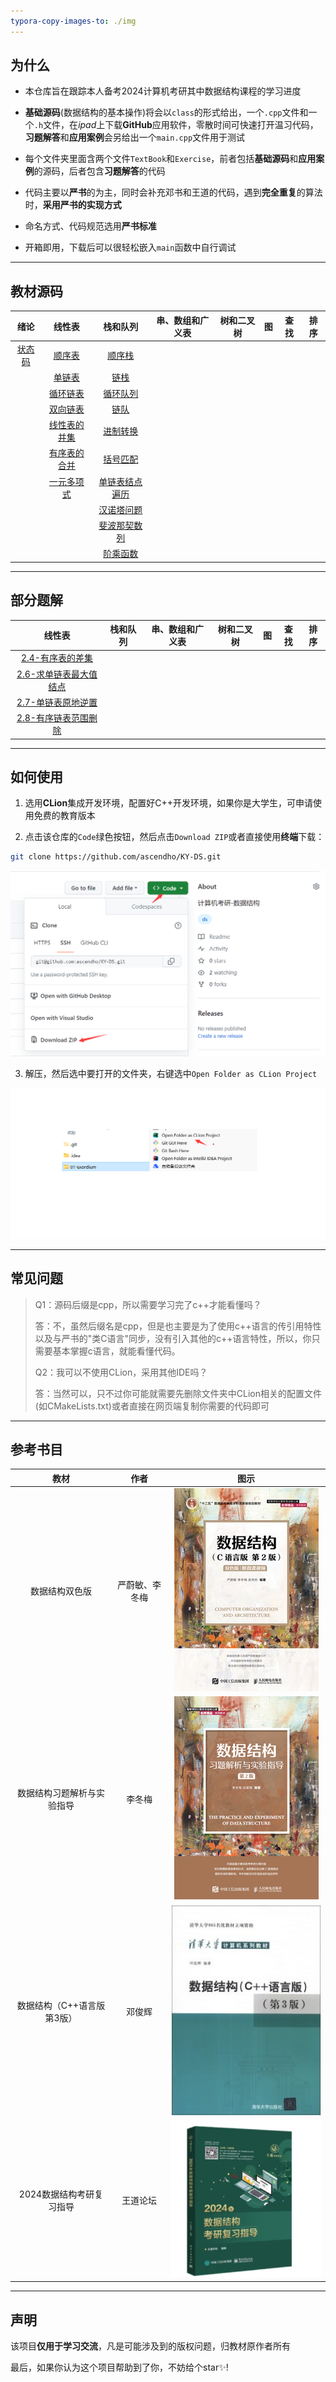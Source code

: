 ```yaml
---
typora-copy-images-to: ./img
---
```


## 为什么

- 本仓库旨在跟踪本人备考2024计算机考研其中数据结构课程的学习进度

- **基础源码**(数据结构的基本操作)将会以`class`的形式给出，一个`.cpp`文件和一个`.h`文件，在*ipad*上下载**GitHub**应用软件，零散时间可快速打开温习代码，**习题解答**和**应用案例**会另给出一个`main.cpp`文件用于测试

- 每个文件夹里面含两个文件`TextBook`和`Exercise`，前者包括**基础源码**和**应用案例**的源码，后者包含**习题解答**的代码

- 代码主要以**严书**的为主，同时会补充邓书和王道的代码，遇到**完全重复**的算法时，**采用严书的实现方式**

- 命名方式、代码规范选用**严书标准**

- 开箱即用，下载后可以很轻松嵌入`main`函数中自行调试

------



## 教材源码

|                 绪论                 |                            线性表                            |                           栈和队列                           | 串、数组和广义表 | 树和二叉树 |  图  | 查找 | 排序 |
| :----------------------------------: | :----------------------------------------------------------: | :----------------------------------------------------------: | :--------------: | :--------: | :--: | ---- | :--: |
| <a href="Status/Status.h">状态码</a> |   <a href="02-Linear List/TextBook/SqList.cpp">顺序表</a>    | <a href="03-Stack and Queue/TextBook/SqStack.cpp">顺序栈</a> |                  |            |      |      |      |
|                                      |  <a href="02-Linear List/TextBook/LinkList.cpp">单链表</a>   | <a href="03-Stack and Queue/TextBook/LinkStack.cpp">链栈</a> |                  |            |      |      |      |
|                                      | <a href="02-Linear List/TextBook/CLinkList.cpp">循环链表</a> | <a href="03-Stack and Queue/TextBook/SqQueue.cpp">循环队列</a> |                  |            |      |      |      |
|                                      | <a href="02-Linear List/TextBook/DuLinkList.cpp">双向链表</a> | <a href="03-Stack and Queue/TextBook/LinkQueue.cpp">链队</a> |                  |            |      |      |      |
|                                      | <a href="02-Linear List/TextBook/Union.cpp">线性表的并集</a> | <a href="03-Stack and Queue/TextBook/Conversion.cpp">进制转换</a> |                  |            |      |      |      |
|                                      | <a href="02-Linear List/TextBook/MergeList.cpp">有序表的合并</a> | <a href="03-Stack and Queue/TextBook/Matching.cpp">括号匹配</a> |                  |            |      |      |      |
|                                      | <a href="02-Linear List/TextBook/Polynomial.cpp">一元多项式</a> | <a href="03-Stack and Queue\TextBook\TraverseList.cpp">单链表结点遍历</a> |                  |            |      |      |      |
|                                      |                                                              | <a href="03-Stack and Queue\TextBook\Hanoi.cpp">汉诺塔问题</a> |                  |            |      |      |      |
|                                      |                                                              | <a href="03-Stack and Queue\TextBook\Fib.cpp">斐波那契数列</a> |                  |            |      |      |      |
|                                      |                                                              | <a href="03-Stack and Queue\TextBook\Fact.cpp">阶乘函数</a>  |                  |            |      |      |      |

------



## 部分题解

|                            线性表                            | 栈和队列 | 串、数组和广义表 | 树和二叉树 |  图  | 查找 | 排序 |
| :----------------------------------------------------------: | :------: | :--------------: | :--------: | :--: | :--: | :--: |
| <a href="02-Linear List/Exercise/Difference.cpp">2.4-有序表的差集</a> |          |                  |            |      |      |      |
| <a href="02-Linear List/Exercise/Max.cpp">2.6-求单链表最大值结点</a> |          |                  |            |      |      |      |
| <a href="02-Linear List/Exercise/Inverse.cpp">2.7-单链表原地逆置</a> |          |                  |            |      |      |      |
| <a href="02-Linear List/Exercise/DeleteMinMax.cpp">2.8-有序链表范围删除</a> |          |                  |            |      |      |      |

------



## 如何使用

1. 选用**CLion**集成开发环境，配置好C++开发环境，如果你是大学生，可申请使用免费的教育版本

2. 点击该仓库的`Code`绿色按钮，然后点击`Download ZIP`或者直接使用**终端**下载：

```bash
git clone https://github.com/ascendho/KY-DS.git
```

![](img/C0J__QFOH%5D4RD%7D%5BU%7DHYWV@B.png)

3. 解压，然后选中要打开的文件夹，右键选中`Open Folder as CLion Project`

![1](img/1.png)

------



## 常见问题

> Q1：源码后缀是cpp，所以需要学习完了c++才能看懂吗？
>
> 答：不，虽然后缀名是cpp，但是也主要是为了使用c++语言的传引用特性以及与严书的"类C语言"同步，没有引入其他的c++语言特性，所以，你只需要基本掌握c语言，就能看懂代码。
>
> 
>
> Q2：我可以不使用CLion，采用其他IDE吗？
>
> 答：当然可以，只不过你可能就需要先删除文件夹中CLion相关的配置文件(如CMakeLists.txt)或者直接在网页端复制你需要的代码即可

------



## 参考书目

|            教材             |      作者      |                             图示                             |
| :-------------------------: | :------------: | :----------------------------------------------------------: |
|       数据结构双色版        | 严蔚敏、李冬梅 | ![数据结构（C语言版）（第2版）](img/2110398aa6025c417e71.jpeg) |
| 数据结构习题解析与实验指导  |     李冬梅     | ![数据结构习题解析与实验指导](img/2204c1aa113663e88ab9.png)  |
| 数据结构（C++语言版 第3版） |     邓俊辉     |      ![数据结构（C++语言版 第3版）](img/s28064419.jpg)       |
|  2024数据结构考研复习指导   |    王道论坛    | ![image-20230619194511434](img/image-20230619194511434.png)  |



------



## 声明

该项目**仅用于学习交流**，凡是可能涉及到的版权问题，归教材原作者所有

最后，如果你认为这个项目帮助到了你，不妨给个star✨!
